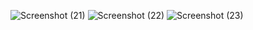 ![Screenshot (21)](https://github.com/rutviknare/DriverDetails/assets/90822009/6d0eeb23-a117-4790-a693-89c3af12256f)
![Screenshot (22)](https://github.com/rutviknare/DriverDetails/assets/90822009/889d04b8-b491-47e8-ab8a-2e84f7c10315)
![Screenshot (23)](https://github.com/rutviknare/DriverDetails/assets/90822009/1859099c-468b-4622-9164-fa4523a0f59e)
